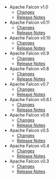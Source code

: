 
<!---
# Licensed to the Apache Software Foundation (ASF) under one
# or more contributor license agreements.  See the NOTICE file
# distributed with this work for additional information
# regarding copyright ownership.  The ASF licenses this file
# to you under the Apache License, Version 2.0 (the
# "License"); you may not use this file except in compliance
# with the License.  You may obtain a copy of the License at
#
#     http://www.apache.org/licenses/LICENSE-2.0
#
# Unless required by applicable law or agreed to in writing, software
# distributed under the License is distributed on an "AS IS" BASIS,
# WITHOUT WARRANTIES OR CONDITIONS OF ANY KIND, either express or implied.
# See the License for the specific language governing permissions and
# limitations under the License.
-->
* Apache Falcon v1.0
    * [Changes](1.0/CHANGES.1.0.md)
    * [Release Notes](1.0/RELEASENOTES.1.0.md)
* Apache Falcon v0.11
    * [Changes](0.11/CHANGES.0.11.md)
    * [Release Notes](0.11/RELEASENOTES.0.11.md)
* Apache Falcon v0.10
    * [Changes](0.10/CHANGES.0.10.md)
    * [Release Notes](0.10/RELEASENOTES.0.10.md)
* Apache Falcon v0.9
    * [Changes](0.9/CHANGES.0.9.md)
    * [Release Notes](0.9/RELEASENOTES.0.9.md)
* Apache Falcon v0.8
    * [Changes](0.8/CHANGES.0.8.md)
    * [Release Notes](0.8/RELEASENOTES.0.8.md)
* Apache Falcon v0.7
    * [Changes](0.7/CHANGES.0.7.md)
    * [Release Notes](0.7/RELEASENOTES.0.7.md)
* Apache Falcon v0.6.1
    * [Changes](0.6.1/CHANGES.0.6.1.md)
    * [Release Notes](0.6.1/RELEASENOTES.0.6.1.md)
* Apache Falcon v0.6
    * [Changes](0.6/CHANGES.0.6.md)
    * [Release Notes](0.6/RELEASENOTES.0.6.md)
* Apache Falcon v0.5
    * [Changes](0.5/CHANGES.0.5.md)
    * [Release Notes](0.5/RELEASENOTES.0.5.md)
* Apache Falcon v0.4
    * [Changes](0.4/CHANGES.0.4.md)
    * [Release Notes](0.4/RELEASENOTES.0.4.md)
* Apache Falcon v0.3
    * [Changes](0.3/CHANGES.0.3.md)
    * [Release Notes](0.3/RELEASENOTES.0.3.md)
